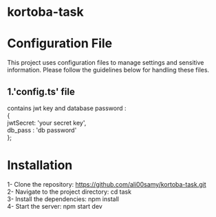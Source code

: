 # kortoba-task

# Configuration File
This project uses configuration files to manage settings and sensitive information. Please follow the guidelines below for handling these files.

## 1.'config.ts' file
contains jwt key and database password :
</br> { </br>
    jwtSecret: 'your secret key', </br>
    db_pass : 'db password' </br>
};

# Installation
1- Clone the repository: https://github.com/ali00samy/kortoba-task.git
<br>
2- Navigate to the project directory: cd task
<br>
3- Install the dependencies: npm install
<br>
4- Start the server: npm start dev
